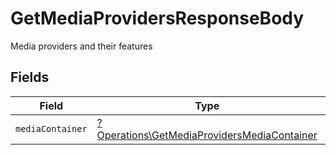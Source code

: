 # GetMediaProvidersResponseBody

Media providers and their features


## Fields

| Field                                                                                                     | Type                                                                                                      | Required                                                                                                  | Description                                                                                               |
| --------------------------------------------------------------------------------------------------------- | --------------------------------------------------------------------------------------------------------- | --------------------------------------------------------------------------------------------------------- | --------------------------------------------------------------------------------------------------------- |
| `mediaContainer`                                                                                          | [?Operations\GetMediaProvidersMediaContainer](../../Models/Operations/GetMediaProvidersMediaContainer.md) | :heavy_minus_sign:                                                                                        | N/A                                                                                                       |
